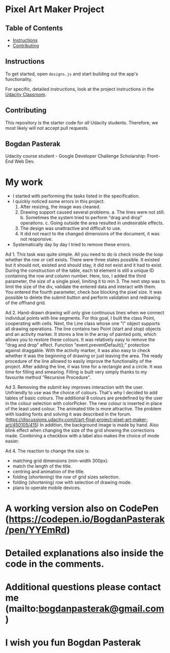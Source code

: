 # Pixel Art Maker Project

## Table of Contents

* [Instructions](#instructions)
* [Contributing](#contributing)

## Instructions

To get started, open `designs.js` and start building out the app's functionality.

For specific, detailed instructions, look at the project instructions in the [Udacity Classroom](https://classroom.udacity.com/me).

## Contributing

This repository is the starter code for _all_ Udacity students. Therefore, we most likely will not accept pull requests.



## Bogdan Pasterak ##

Udacity course student - Google Developer Challenge Scholarship: Front-End Web Dev.

# My work

- I started with performing the tasks listed in the specification.
- I quickly noticed some errors in this project.
  1. After resizing, the image was cleaned.
  2. Drawing support caused several problems.
    a. The lines were not still.
    b. Sometimes the system tried to perform "drag and drop" operations.
    c. Going outside the area resulted in undesirable effects.
  3. The design was unattractive and difficult to use.
  4. It did not react to the changed dimensions of the document, it was not responsive.
- Systematically day by day I tried to remove these errors.

Ad 1. This task was quite simple. All you need to do is check inside the loop whether
  the row or cell exists. There were three states possible. It existed but it should not,
  existed and should stay, it did not exist and it had to exist.
  During the construction of the table, each td element is still a unique ID containing
  the row and column number. Here, too, I added the third parameter, the size of a single
  pixel, limiting it to min 3. The next step was to limit the size of the div, validate
  the entered data and interact with them. You entered the fourth parameter, check box
  blocking the pixel size. It was possible to delete the submit button and perform
  validation and redrawing of the offhand grid.

Ad 2. Hand-drawn drawing will only give continuous lines when we connect individual
  points with line segments. For this goal, I built the class Point, cooperating with cells.
  Next, the Line class whose one "l" object supports all drawing operations. The line
  contains two Point (start and stop) objects and an activity marker. It stores a line
  in the array of painted pots, which allows you to restore these colours. It was relatively
  easy to remove the "drag and drop" effect. Function "event.preventDefault();" protection
  against draggable. With the activity marker, it was also easy to check whether it was
  the beginning of drawing or just leaving the area.
    The ready procedure of the line allowed to easily improve the functionality of the
  project. After adding the line, it was time for a rectangle and a circle.
  It was time for filling and smearing. Filling is built very simply thanks to my favourite method "Recursive Procedure".

Ad 3. Removing the submit key improves interaction with the user. Unfriendly to use was
  the   choice of colours. That's why I decided to add tables of basic colours.
  The additional 8 colours are predefined by the user in the colour selection with colorPicker.
  The new colour is inserted in place of the least used colour. The animated title is more
  attractive. The problem with loading fonts and solving it was described in the forum.
  (https://discussions.udacity.com/t/art-final-project-pixel-art-maker-art/450105/415)
  In addition, the background image is made by hand. Also blink effect when changing the size
  of the grid showing the corrections made. Combining a checkbox with a label also makes
  the choice of mode easier.

Ad 4. The reaction to change the size is:
  - matching grid dimensions (min-width 300px).
  - match the length of the title.
  - centring and animation of the title.
  - folding (shortening) the row of grid sizes selection.
  - folding (shortening) row with selection of drawing mode.
  - plans to operate mobile devices.


# A working version also on CodePen (https://codepen.io/BogdanPasterak/pen/YYEmRd)
# Detailed explanations also inside the code in the comments.
# Additional questions please contact me (mailto:bogdanpasterak@gmail.com)

# I wish you fun Bogdan Pasterak
